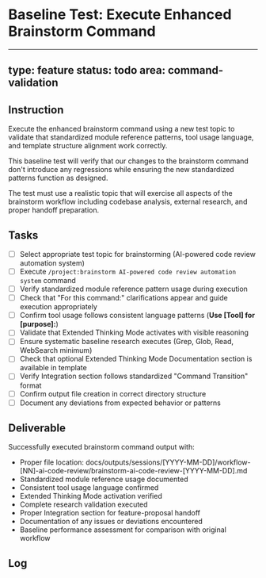 # Baseline Test: Execute Enhanced Brainstorm Command

---
type: feature
status: todo
area: command-validation
---


## Instruction
Execute the enhanced brainstorm command using a new test topic to validate that standardized module reference patterns, tool usage language, and template structure alignment work correctly.

This baseline test will verify that our changes to the brainstorm command don't introduce any regressions while ensuring the new standardized patterns function as designed.

The test must use a realistic topic that will exercise all aspects of the brainstorm workflow including codebase analysis, external research, and proper handoff preparation.

## Tasks
- [ ] Select appropriate test topic for brainstorming (AI-powered code review automation system)
- [ ] Execute `/project:brainstorm AI-powered code review automation system` command
- [ ] Verify standardized module reference pattern usage during execution
- [ ] Check that "For this command:" clarifications appear and guide execution appropriately
- [ ] Confirm tool usage follows consistent language patterns (**Use [Tool] for [purpose]:**)
- [ ] Validate that Extended Thinking Mode activates with visible reasoning
- [ ] Ensure systematic baseline research executes (Grep, Glob, Read, WebSearch minimum)
- [ ] Check that optional Extended Thinking Mode Documentation section is available in template
- [ ] Verify Integration section follows standardized "Command Transition" format
- [ ] Confirm output file creation in correct directory structure
- [ ] Document any deviations from expected behavior or patterns

## Deliverable
Successfully executed brainstorm command output with:
- Proper file location: docs/outputs/sessions/[YYYY-MM-DD]/workflow-[NN]-ai-code-review/brainstorm-ai-code-review-[YYYY-MM-DD].md
- Standardized module reference usage documented
- Consistent tool usage language confirmed
- Extended Thinking Mode activation verified
- Complete research validation executed
- Proper Integration section for feature-proposal handoff
- Documentation of any issues or deviations encountered
- Baseline performance assessment for comparison with original workflow

## Log
